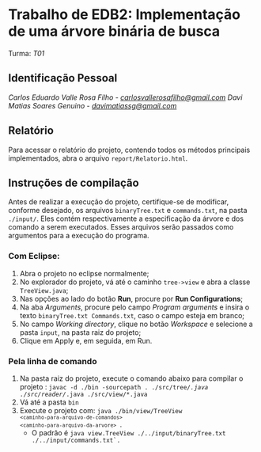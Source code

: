 # Trabalho de EDB2: Implementação de uma árvore binária de busca
Turma: *T01*
## Identificação Pessoal
*Carlos Eduardo Valle Rosa Filho*
	- *carlosvallerosafilho@gmail.com*
*Davi Matias Soares Genuino*
	- *davimatiassg@gmail.com*

## Relatório

Para acessar o relatório do projeto, contendo todos os métodos principais implementados, abra o arquivo `report/Relatorio.html`.


## Instruções de compilação

Antes de realizar a execução do projeto, certifique-se de modificar, conforme desejado, os arquivos `binaryTree.txt` e  `commands.txt`, na pasta `./input/`. Eles contém respectivamente a especificação da árvore e dos comando a serem executados. Esses arquivos serão passados como argumentos para a execução do programa.

### Com Eclipse:
1. Abra o projeto no eclipse normalmente;
2. No explorador do projeto, vá até o caminho `tree->view` e abra a classe `TreeView.java`;
3. Nas opções ao lado do botão **Run**, procure por **Run Configurations**;
4. Na aba *Arguments*, procure pelo campo *Program arguments* e insira o texto `binaryTree.txt Commands.txt`, caso o campo esteja em branco;
5. No campo *Working directory*, clique no botão *Workspace* e selecione a pasta `input`, na pasta raiz do projeto;
6. Clique em Apply e, em seguida, em Run.


### Pela linha de comando
1. Na pasta raiz do projeto, execute o comando abaixo para compilar o projeto :
<code>javac -d ./bin -sourcepath . ./src/tree/*.java ./src/reader/*.java ./src/view/*.java</code>
2. Vá até a pasta `bin`
3. Execute o projeto com:
<code>java ./bin/view/TreeView `<caminho-para-arquivo-de-comandos>` `<caminho-para-arquivo-da-arvore>` </code>.
	- O padrão é <code>java view.TreeView ./../input/binaryTree.txt ./../input/commands.txt`.</code>

